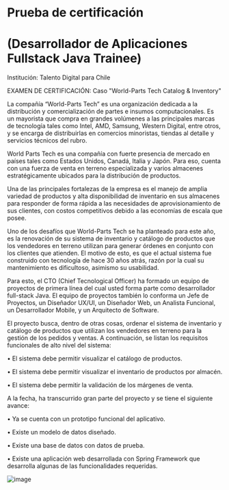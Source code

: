 # Prueba de certificación
# (Desarrollador de Aplicaciones Fullstack Java Trainee)
Institución: Talento Digital para Chile

EXAMEN DE CERTIFICACIÓN: Caso "World-Parts Tech Catalog & Inventory"

La compañía “World-Parts Tech” es una organización dedicada a la distribución y comercialización
de partes e insumos computacionales. Es un mayorista que compra en grandes volúmenes a las
principales marcas de tecnología tales como Intel, AMD, Samsung, Western Digital, entre otros, y se
encarga de distribuirlas en comercios minoristas, tiendas al detalle y servicios técnicos del rubro.

World Parts Tech es una compañía con fuerte presencia de mercado en países tales como Estados
Unidos, Canadá, Italia y Japón. Para eso, cuenta con una fuerza de venta en terreno especializada y
varios almacenes estratégicamente ubicados para la distribución de productos.

Una de las principales fortalezas de la empresa es el manejo de amplia variedad de productos y alta
disponibilidad de inventario en sus almacenes para responder de forma rápida a las necesidades de
aprovisionamiento de sus clientes, con costos competitivos debido a las economías de escala que
posee.

Uno de los desafíos que World-Parts Tech se ha planteado para este año, es la renovación de su
sistema de inventario y catálogo de productos que los vendedores en terreno utilizan para generar
órdenes en conjunto con los clientes que atienden. El motivo de esto, es que el actual sistema fue
construido con tecnología de hace 30 años atrás, razón por la cual su mantenimiento es dificultoso,
asimismo su usabilidad.

Para esto, el CTO (Chief Tecnological Officer) ha formado un equipo de proyectos de primera línea
del cual usted forma parte como desarrollador full-stack Java. El equipo de proyectos también lo
conforma un Jefe de Proyectos, un Diseñador UX/UI, un Diseñador Web, un Analista Funcional, un
Desarrollador Mobile, y un Arquitecto de Software.

El proyecto busca, dentro de otras cosas, ordenar el sistema de inventario y catálogo de productos
que utilizan los vendedores en terreno para la gestión de los pedidos y ventas. A continuación, se
listan los requisitos funcionales de alto nivel del sistema:

• El sistema debe permitir visualizar el catálogo de productos.

• El sistema debe permitir visualizar el inventario de productos por almacén.

• El sistema debe permitir la validación de los márgenes de venta.

A la fecha, ha transcurrido gran parte del proyecto y se tiene el siguiente avance:

• Ya se cuenta con un prototipo funcional del aplicativo.

• Existe un modelo de datos diseñado.

• Existe una base de datos con datos de prueba.

• Existe una aplicación web desarrollada con Spring Framework que desarrolla algunas de
las funcionalidades requeridas.

![image](https://user-images.githubusercontent.com/60719493/116640626-06f6ce00-a939-11eb-958c-99a0773a8ea7.png)
